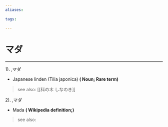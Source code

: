 ```yaml
---
aliases:
    
tags:
    
---
```


# マダ
---
1).
,マダ

- Japanese linden (Tilia japonica)
**( Noun; Rare term)**
> see also:  [[科の木 しなのき]]
            
2).
,マダ

- Mada
**( Wikipedia definition;)**
> see also: 
            